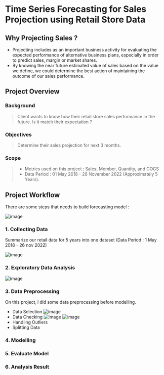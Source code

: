 # Time Series Forecasting for Sales Projection using Retail Store Data

## Why Projecting Sales ?
- Projecting includes as an important business activity for evaluating the expected performance of alternative business plans, especially in order to predict sales, margin or market shares.
- By knowing the near future estimated value of sales based on the value we define, we could determine the best action of maintaining the outcome of our sales performance.

## Project Overview

### Background
>Client wants to know how their retail store sales performance in the future. Is it match their expectation ?

### Objectives
>Determine their sales projection for next 3 months.
 
### Scope
> - Metrics used on this project : Sales, Member, Quantity, and COGS
> - Data Period : 01 May 2018 - 26 November 2022 (Approximately 5 Years).

## Project Workflow
There are some steps that needs to build forecasting model :

![image](https://user-images.githubusercontent.com/25638454/233004428-b4cd348c-38ac-4f2c-8cf4-6aeb2fc52976.png)

### 1. Collecting Data
Summarize our retail data for 5 years into one dataset (Data Period : 1 May 2018 - 26 nov 2022)

![image](https://user-images.githubusercontent.com/25638454/233005034-a20235d5-b91f-46f3-b697-79055bbf76a5.png)

### 2. Exploratory Data Analysis

![image](https://user-images.githubusercontent.com/25638454/233005723-c93ca7bd-17cd-4161-bb5e-400bd87a2603.png)


### 3. Data Preprocessing
On this project, i did some data preprocessing before modelling.
- Data Selection
![image](https://user-images.githubusercontent.com/25638454/233008846-978353a7-09ef-4457-80e9-8863b841892a.png)
- Data Checking
![image](https://user-images.githubusercontent.com/25638454/233011414-b65a55cb-afcb-4199-a4c5-a969cf5124d0.png)
![image](https://user-images.githubusercontent.com/25638454/233011763-1ea6e967-0479-443e-ba9d-3b69852572b7.png)
- Handling Outliers
- Splitting Data

### 4. Modelling

### 5. Evaluate Model

### 6. Analysis Result
